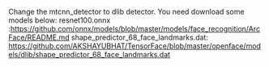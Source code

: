 Change the mtcnn_detector to dlib detector.
You need download some models below:
	resnet100.onnx :https://github.com/onnx/models/blob/master/models/face_recognition/ArcFace/README.md
	shape_predictor_68_face_landmarks.dat: https://github.com/AKSHAYUBHAT/TensorFace/blob/master/openface/models/dlib/shape_predictor_68_face_landmarks.dat
